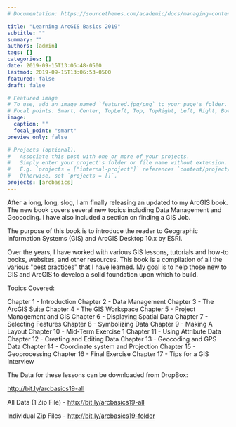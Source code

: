 ```yaml
---
# Documentation: https://sourcethemes.com/academic/docs/managing-content/

title: "Learning ArcGIS Basics 2019"
subtitle: ""
summary: ""
authors: [admin]
tags: []
categories: []
date: 2019-09-15T13:06:48-0500
lastmod: 2019-09-15T13:06:53-0500
featured: false
draft: false

# Featured image
# To use, add an image named `featured.jpg/png` to your page's folder.
# Focal points: Smart, Center, TopLeft, Top, TopRight, Left, Right, BottomLeft, Bottom, BottomRight.
image:
  caption: ""
  focal_point: "smart"
preview_only: false

# Projects (optional).
#   Associate this post with one or more of your projects.
#   Simply enter your project's folder or file name without extension.
#   E.g. `projects = ["internal-project"]` references `content/project/deep-learning/index.md`.
#   Otherwise, set `projects = []`.
projects: [arcbasics]
---
```

After a long, long, slog, I am finally releasing an updated to my ArcGIS book. The new book covers several new topics including Data Management and Geocoding. I have also included a section on finding a GIS Job. 

The purpose of this book is to introduce the reader to Geographic Information Systems (GIS) and ArcGIS Desktop 10.x by ESRI.

Over the years, I have worked with various GIS lessons, tutorials and how-to books, websites, and other resources. This book is a compilation of all the various "best practices" that I have learned. My goal is to help those new to GIS and ArcGIS to develop a solid foundation upon which to build.

Topics Covered:

Chapter 1 - Introduction
Chapter 2 - Data Management
Chapter 3 - The ArcGIS Suite
Chapter 4 - The GIS Workspace
Chapter 5 - Project Management and GIS
Chapter 6 - Displaying Spatial Data
Chapter 7 - Selecting Features
Chapter 8 - Symbolizing Data
Chapter 9 - Making A Layout
Chapter 10 - Mid-Term Exercise 1
Chapter 11 - Using Attribute Data
Chapter 12 - Creating and Editing Data
Chapter 13 - Geocoding and GPS Data
Chapter 14 - Coordinate system and Projection
Chapter 15 - Geoprocessing
Chapter 16 - Final Exercise
Chapter 17 - Tips for a GIS Interview


The Data for these lessons can be downloaded from DropBox: 

http://bit.ly/arcbasics19-all

All Data (1 Zip File) - http://bit.ly/arcbasics19-all

Individual Zip Files - http://bit.ly/arcbasics19-folder
